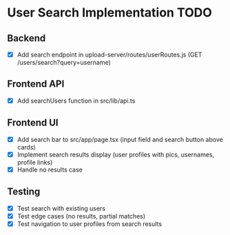 # User Search Implementation TODO

## Backend
- [x] Add search endpoint in upload-server/routes/userRoutes.js (GET /users/search?query=username)

## Frontend API
- [x] Add searchUsers function in src/lib/api.ts

## Frontend UI
- [x] Add search bar to src/app/page.tsx (input field and search button above cards)
- [x] Implement search results display (user profiles with pics, usernames, profile links)
- [x] Handle no results case

## Testing
- [x] Test search with existing users
- [x] Test edge cases (no results, partial matches)
- [x] Test navigation to user profiles from search results
